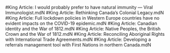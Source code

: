#King
Article: I would probably prefer to have natural immunity — Viral Immunologist.mdN
#King
Article: Rethinking Canada’s Colonial Legacy.mdN
#King
Article: Full lockdown policies in Western Europe countries have no evident impacts on the COVID-19 epidemic.mdN
#King
Article: Canadian identity and the War of 1812.mdN
#King
Article: Native Peoples, the British Crown and the War of 1812.mdN
#King
Article: Reconciling Aboriginal Rights with International Trade Agreements.mdN
#King
Article: Developing a referrals management tool with First Nations in northern Canada.mdN
